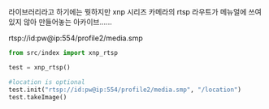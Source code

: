 라이브러리라고 하기에는 뭣하지만 xnp 시리즈 카메라의 rtsp 라우트가 메뉴얼에 쓰여있지 않아 만들어놓는 아카이브......

rtsp://id:pw@ip:554/profile2/media.smp


``` python
from src/index import xnp_rtsp

test = xnp_rtsp()

#location is optional
test.init("rtsp://id:pw@ip:554/profile2/media.smp", "/location")
test.takeImage()
```